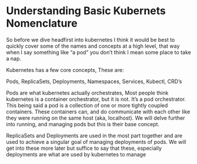 # Understanding Basic Kubernets Nomenclature

So before we dive headfirst into kubernetes I think it would be best to quickly cover some of the names and concepts at a high level, that way when I say something like “a pod” you don’t think I mean some place to take a nap.

Kubernetes has a few core concepts, These are:

Pods, ReplicaSets, Deployments, Namespaces, Services, Kubectl, CRD’s 

Pods are what kubernetes actually orchestrates, Most people think kubernetes is a container orchestrator, but it is not. It’s a pod orchestrator. This being said a pod is a collection of one or more tightly coupled containers. These containers can, and do communicate with each other like they were running on the same host (aka, localhost). We will delve further into running, and managing pods but this is their base concept.

ReplicaSets and Deployments are used in the most part together and are used to achieve a singular goal of managing deployments of pods. We will get into these more later but suffice to say that these, especially deployments are what are used by kubernetes to manage 

